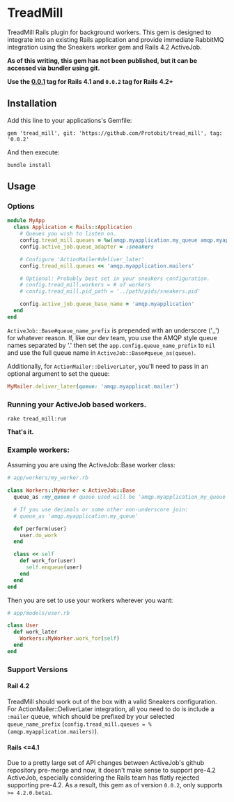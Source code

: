 # TreadMill

TreadMill Rails plugin for background workers.  This gem is designed to integrate into an existing Rails application and provide immediate RabbitMQ integration using the Sneakers worker gem and Rails 4.2 ActiveJob.

**As of this writing, this gem has not been published, but it can be accessed via bundler using git.**

**Use the [0.0.1](/Protobit/tread_mill/wiki/0.0.1) tag for Rails 4.1  and `0.0.2` tag for Rails 4.2+**

## Installation

Add this line to your applications's Gemfile:

```
gem 'tread_mill', git: 'https://github.com/Protobit/tread_mill', tag: '0.0.2'
```

And then execute:

```
bundle install
```

## Usage

### Options

```RUBY
module MyApp
  class Application < Rails::Application
    # Queues you wish to listen on.
    config.tread_mill.queues = %w(amqp.myapplication.my_queue amqp.myapplication.my_second_queue)
    config.active_job.queue_adapter = :sneakers

    # Configure 'ActionMailer#deliver_later'
    config.tread_mill.queues << 'amqp.myapplication.mailers'

    # Optional: Probably best set in your sneakers configuration.
    # config.tread_mill.workers = # of workers
    # config.tread_mill.pid_path = '../path/pids/sneakers.pid'

    config.active_job.queue_base_name = 'amqp.myapplication'
  end
end
```

`ActiveJob::Base#queue_name_prefix` is prepended with an underscore ('_') for
whatever reason. If, like our dev team, you use the AMQP style queue names
separated by '.' then set the `app.config.queue_name_prefix` to `nil` and use
the full queue name in `ActiveJob::Base#queue_as(queue)`.

Additionally, for `ActionMailer::DeliverLater`, you'll need to pass in an
optional argument to set the queue:

```RUBY
MyMailer.deliver_later(queue: 'amqp.myapplicat.mailer')
```

### Running your ActiveJob based workers.

```
rake tread_mill:run
```

**That's it.**

### Example workers:


Assuming you are using the ActiveJob::Base worker class:

```Ruby
# app/workers/my_worker.rb

class Workers::MyWorker < ActiveJob::Base
  queue_as :my_queue # queue used will be 'amqp.myapplication_my_queue'

  # If you use decimals or some other non-underscore join:
  # queue_as 'amqp.myapplication.my_queue'

  def perform(user)
    user.do_work
  end

  class << self
    def work_for(user)
      self.enqueue(user)
    end
  end
end
```

Then you are set to use your workers wherever you want:

```Ruby
# app/models/user.rb

class User
  def work_later
    Workers::MyWorker.work_for(self)
  end
end
```

### Support Versions

#### Rail 4.2

TreadMill should work out of the box with a valid Sneakers configuration. For ActionMailer::DeliverLater integration, all you need to do is include a `:mailer` queue, which should be prefixed by your selected `queue_name_prefix` (`config.tread_mill.queues = %(amqp.myapplication.mailers)`).

#### Rails <=4.1

Due to a pretty large set of API changes between ActiveJob's github repository pre-merge and now, it doesn't make sense to support pre-4.2 ActiveJob, especially considering the Rails team has flatly rejected supporting pre-4.2.  As a result, this gem as of version `0.0.2`, only supports `>= 4.2.0.beta1`.
